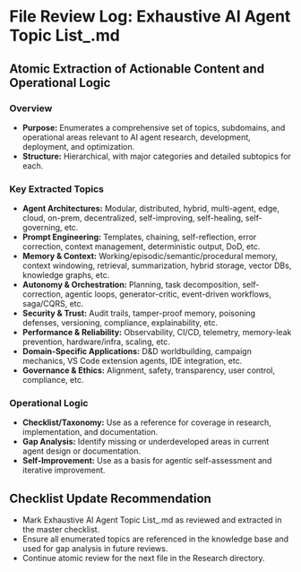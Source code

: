 # File Review Log: Exhaustive AI Agent Topic List_.md

## Atomic Extraction of Actionable Content and Operational Logic

### Overview
- **Purpose:** Enumerates a comprehensive set of topics, subdomains, and operational areas relevant to AI agent research, development, deployment, and optimization.
- **Structure:** Hierarchical, with major categories and detailed subtopics for each.

### Key Extracted Topics
- **Agent Architectures:** Modular, distributed, hybrid, multi-agent, edge, cloud, on-prem, decentralized, self-improving, self-healing, self-governing, etc.
- **Prompt Engineering:** Templates, chaining, self-reflection, error correction, context management, deterministic output, DoD, etc.
- **Memory & Context:** Working/episodic/semantic/procedural memory, context windowing, retrieval, summarization, hybrid storage, vector DBs, knowledge graphs, etc.
- **Autonomy & Orchestration:** Planning, task decomposition, self-correction, agentic loops, generator-critic, event-driven workflows, saga/CQRS, etc.
- **Security & Trust:** Audit trails, tamper-proof memory, poisoning defenses, versioning, compliance, explainability, etc.
- **Performance & Reliability:** Observability, CI/CD, telemetry, memory-leak prevention, hardware/infra, scaling, etc.
- **Domain-Specific Applications:** D&D worldbuilding, campaign mechanics, VS Code extension agents, IDE integration, etc.
- **Governance & Ethics:** Alignment, safety, transparency, user control, compliance, etc.

### Operational Logic
- **Checklist/Taxonomy:** Use as a reference for coverage in research, implementation, and documentation.
- **Gap Analysis:** Identify missing or underdeveloped areas in current agent design or documentation.
- **Self-Improvement:** Use as a basis for agentic self-assessment and iterative improvement.

## Checklist Update Recommendation
- Mark Exhaustive AI Agent Topic List_.md as reviewed and extracted in the master checklist.
- Ensure all enumerated topics are referenced in the knowledge base and used for gap analysis in future reviews.
- Continue atomic review for the next file in the Research directory.
